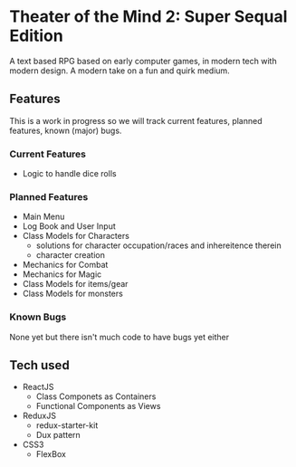 # Theater of the Mind 2: Super Sequal Edition

A text based RPG based on early computer games, in modern tech with modern design. A modern take on a fun and quirk medium.

## Features

This is a work in progress so we will track current features, planned features, known (major) bugs.

### Current Features

* Logic to handle dice rolls

### Planned Features

* Main Menu
* Log Book and User Input
* Class Models for Characters
  * solutions for character occupation/races and inhereitence therein
  * character creation
* Mechanics for Combat
* Mechanics for Magic
* Class Models for items/gear
* Class Models for monsters

### Known Bugs

None yet but there isn't much code to have bugs yet either

## Tech used

* ReactJS
  * Class Componets as Containers
  * Functional Components as Views
* ReduxJS
  * redux-starter-kit
  * Dux pattern
* CSS3
  * FlexBox
